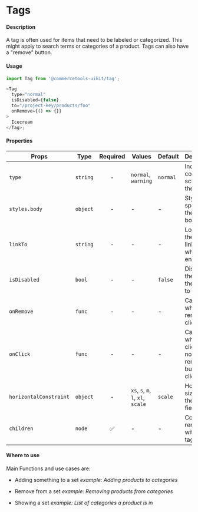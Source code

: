 # Tags

#### Description

A tag is often used for items that need to be labeled or categorized. This might apply to search terms or categories of a product. Tags can also have a "remove" button.

#### Usage

```js
import Tag from '@commercetools-uikit/tag';

<Tag
  type="normal"
  isDisabled={false}
  to="/project-key/products/foo"
  onRemove={() => {}}
>
  Icecream
</Tag>;
```

#### Properties

| Props                  | Type     | Required | Values                             | Default  | Description                                                        |
| ---------------------- | -------- | :------: | ---------------------------------- | -------- | ------------------------------------------------------------------ |
| `type`                 | `string` |    -     | `normal`, `warning`                | `normal` | Indicates color scheme of the tag                                  |
| `styles.body`          | `object` |    -     | -                                  | -        | Styles spread onto the tag body                                    |
| `linkTo`               | `string` |    -     | -                                  | -        | Location the tag links to when enabled                             |
| `isDisabled`           | `bool`   |    -     | -                                  | `false`  | Disables the tag and the option to remove                          |
| `onRemove`             | `func`   |    -     | -                                  | -        | Called when remove is clicked                                      |
| `onClick`              | `func`   |    -     | -                                  | -        | Called when tag is clicked (but not when remove button is clicked) |
| `horizontalConstraint` | `object` |    -     | `xs`, `s`, `m`, `l`, `xl`, `scale` | `scale`  | Horizontal size limit of the input field.                          |
| `children`             | `node`   |    ✅    | -                                  | -        | Content rendered within the tag                                    |

#### Where to use

Main Functions and use cases are:

- Adding something to a set _example: Adding products to categories_

- Remove from a set _example: Removing products from categories_

- Showing a set _example: List of categories a product is in_
